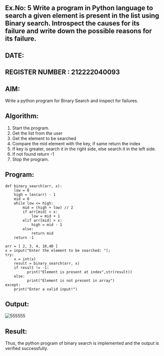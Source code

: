 ## Ex.No: 5 Write a program in Python language to search a given element is present in the list using Binary search. Introspect the causes for its failure and write down the possible reasons for its failure.
## DATE:
## REGISTER NUMBER : 212222040093
## AIM:
Write a python program for Binary Search and inspect for failures.
## Algorithm:
   1. Start the program. 
   2. Get the list from the user 
   3. Get the element to be searched 
   4. Compare the mid element with the key, if same return the index 
   5. If key is greater, search it in the right side, else search it in the left side. 
   6. If not found return -1 
   7. Stop the program.

## Program:
```
def binary_search(arr, x):  
    low = 0 
    high = len(arr) - 1 
    mid = 0 
    while low <= high: 
        mid = (high + low) // 2  
        if arr[mid] < x: 
            low = mid + 1 
        elif arr[mid] > x: 
            high = mid - 1 
        else: 
            return mid
    return -1 
 
arr = [ 2, 3, 4, 10,40 ] 
x = input("Enter the element to be searched: ");  
try: 
    x = int(x) 
    result = binary_search(arr, x)  
    if result != -1: 
          print("Element is present at index",str(result)) 
    else: 
          print("Element is not present in array") 
except: 
    print("Enter a valid input!")
```
## Output:
![555555](https://github.com/user-attachments/assets/44dda912-8454-40bc-b127-f8037e2aec98)

## Result:
Thus, the python program of binary search is implemented and the output is verified 
successfully.
